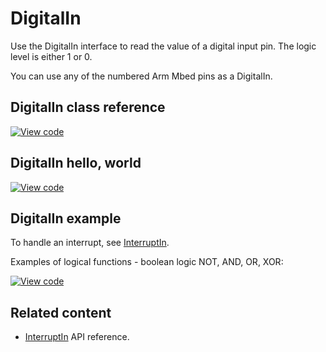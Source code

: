 # DigitalIn

Use the DigitalIn interface to read the value of a digital input pin. The logic level is either 1 or 0.

You can use any of the numbered Arm Mbed pins as a DigitalIn.

## DigitalIn class reference

[![View code](https://www.mbed.com/embed/?type=library)](https://os.mbed.com/docs/mbed-os/v6.3/mbed-os-api-doxy/classmbed_1_1_digital_in.html)

## DigitalIn hello, world

[![View code](https://www.mbed.com/embed/?url=https://github.com/ARMmbed/mbed-os-snippet-DigitalIn_ex_1/tree/v6.3)](https://github.com/ARMmbed/mbed-os-snippet-DigitalIn_ex_1/blob/v6.3/main.cpp)

## DigitalIn example

To handle an interrupt, see [InterruptIn](interruptin.html).

Examples of logical functions - boolean logic NOT, AND, OR, XOR:

[![View code](https://www.mbed.com/embed/?url=https://github.com/ARMmbed/mbed-os-snippet-DigitalIn_ex_2/tree/v6.3)](https://github.com/ARMmbed/mbed-os-snippet-DigitalIn_ex_2/blob/v6.3/main.cpp)

## Related content

- [InterruptIn](interruptin.html) API reference.
